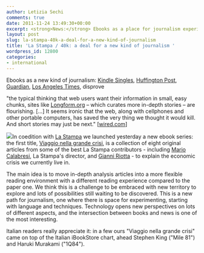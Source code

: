```yaml
---
author: Letizia Sechi
comments: true
date: 2011-11-24 13:49:30+00:00
excerpt: <strong>News:</strong> Ebooks as a place for journalism experiments
layout: post
slug: la-stampa-40k-a-deal-for-a-new-kind-of-journalism
title: 'La Stampa / 40k: a deal for a new kind of journalism '
wordpress_id: 12800
categories:
- international
---
```


Ebooks as a new kind of journalism: [Kindle Singles](http://phx.corporate-ir.net/phoenix.zhtml?c=176060&p=irol-newsArticle&ID=1520181&highlight=), [Huffington Post](http://www.huffingtonpost.com/arianna-huffington/peoples-history-of-the-great-recession_b_949548.html), [Guardian](http://www.guardian.co.uk/mobile/introducing-guardian-shorts), [Los Angeles Times](http://latimesblogs.latimes.com/jacketcopy/2011/11/los-angeles-times-publishes-first-ebook-a-nightmare-made-real.html), disprove

"the typical thinking that web users want their information in small, easy chunks, sites like [Longform.org](http://longform.org/) – which curates more in-depth stories – are flourishing. [...] It seems ironic that the web, along with cellphones and other portable computers, has saved the very thing we thought it would kill. And short stories may just be next." [[wired.com](http://www.wired.com/epicenter/2011/01/amazon-launches-kindle-singles-saves-long-form-journalism/)]

[![](http://www.40kbooks.com/wp-content/uploads/40STAMPA_grandecrisi.jpg)](http://www.40kbooks.com/?attachment_id=12804)In coedition with [La Stampa](http://www.lastampa.it/) we launched yesterday a new ebook series: the first title, [Viaggio nella grande crisi](http://www.lastampa.it/promozioni/ebook/#), is a collection of eight original articles from some of the best La Stampa contributors - including [Mario Calabresi](http://twitter.com/#%21/mariocalabresi), La Stampa's director, and [Gianni Riotta](http://twitter.com/#%21/riotta) - to explain the economic crisis we currently live in.

The main idea is to move in-depth analysis articles into a more flexible reading environment with a different reading experience compared to the paper one. We think this is a challenge to be embraced with new territory to explore and lots of possibilities still waiting to be discovered. This is a new path for journalism, one where there is space for experimenting, starting with language and techniques. Technology opens new perspectives on lots of different aspects, and the intersection between books and news is one of the most interesting.

Italian readers really appreciate it: in a few ours "Viaggio nella grande crisi" came on top of the Italian iBookStore chart, ahead Stephen King ("Mile 81") and Haruki Murakami ("1Q84").
